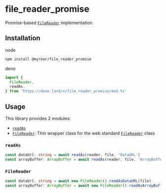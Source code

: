 # file_reader_promise

Promise-based [`FileReader`](https://developer.mozilla.org/docs/Web/API/FileReader) implementation.

## Installation

node

```sh
npm install @myrear/file_reader_promise
```

deno

```ts
import {
  FileReader,
  readAs,
} from 'https://deno.land/x/file_reader_promise/mod.ts'
```

## Usage

This library provides 2 modules:

- [`readAs`](#readas)
- [`FileReader`](#filereader): Thin wrapper class for the web standard [`FileReader`](https://developer.mozilla.org/docs/Web/API/FileReader) class

### `readAs`

```ts
const dataUrl: string = await readAs(reader, file, 'DataURL')
const arrayBuffer: ArrayBuffer = await readAs(reader, file, 'ArrayBuffer')
```

### `FileReader`

```ts
const dataUrl: string = await new FileReader().readAsDataURL(file)
const arrayBuffer: ArrayBuffer = await new FileReader().readAsArrayBuffer(file)
```

